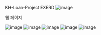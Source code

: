 KH-Loan-Project
EXERD 
![image](https://github.com/gihoyoun/KH-Loan-Project/assets/117276989/b284d992-c63e-4ddd-bf75-c52824f42c27)

웹 페이지

![image](https://github.com/gihoyoun/KH-Loan-Project/assets/117276989/cd10d364-c2ec-4838-a3f8-48fd4dada669)
![image](https://github.com/gihoyoun/KH-Loan-Project/assets/117276989/2eed20aa-6fda-40f9-8a50-52cfb9501844)
![image](https://github.com/gihoyoun/KH-Loan-Project/assets/117276989/40999a26-8273-42ff-86bb-827ef1f95ab3)
![image](https://github.com/gihoyoun/KH-Loan-Project/assets/117276989/ce452b6f-6d0a-4bcb-8a28-79b7deeeec86)
![image](https://github.com/gihoyoun/KH-Loan-Project/assets/117276989/f6230f56-df93-4278-ade9-1687c8551d8a)
